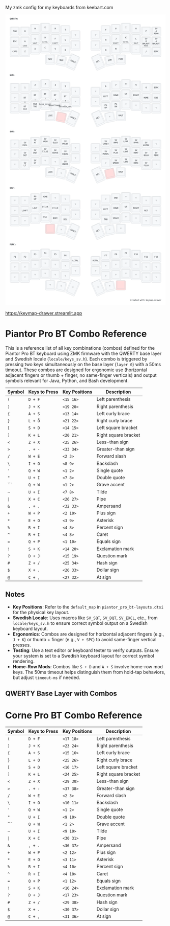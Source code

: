 My zmk config for my keyboards from keebart.com


![](my_keymap.png)


https://keymap-drawer.streamlit.app


# Piantor Pro BT Combo Reference

This is a reference list of all key combinations (combos) defined for the Piantor Pro BT keyboard using ZMK firmware with the QWERTY base layer and Swedish locale (`locale/keys_sv.h`). Each combo is triggered by pressing two keys simultaneously on the base layer (`layer 0`) with a 50ms timeout. These combos are designed for ergonomic use (horizontal adjacent fingers or thumb + finger, no same-finger verticals) and output symbols relevant for Java, Python, and Bash development.

| Symbol | Keys to Press | Key Positions | Description |
|--------|---------------|---------------|-------------|
| `(`    | `D + F`       | `<15 16>`     | Left parenthesis |
| `)`    | `J + K`       | `<19 20>`     | Right parenthesis |
| `{`    | `A + S`       | `<13 14>`     | Left curly brace |
| `}`    | `L + Ö`       | `<21 22>`     | Right curly brace |
| `[`    | `S + D`       | `<14 15>`     | Left square bracket |
| `]`    | `K + L`       | `<20 21>`     | Right square bracket |
| `<`    | `Z + X`       | `<25 26>`     | Less-than sign |
| `>`    | `. + -`       | `<33 34>`     | Greater-than sign |
| `/`    | `W + E`       | `<2 3>`       | Forward slash |
| `\`    | `I + O`       | `<8 9>`       | Backslash |
| `'`    | `Q + W`       | `<1 2>`       | Single quote |
| `"`    | `U + I`       | `<7 8>`       | Double quote |
| ```    | `Q + W`       | `<1 2>`       | Grave accent |
| `~`    | `U + I`       | `<7 8>`       | Tilde |
| `\|`   | `X + C`       | `<26 27>`     | Pipe |
| `&`    | `, + .`       | `<32 33>`     | Ampersand |
| `+`    | `W + P`       | `<2 10>`      | Plus sign |
| `*`    | `E + O`       | `<3 9>`       | Asterisk |
| `%`    | `R + I`       | `<4 8>`       | Percent sign |
| `^`    | `R + I`       | `<4 8>`       | Caret |
| `=`    | `Q + P`       | `<1 10>`      | Equals sign |
| `!`    | `S + K`       | `<14 20>`     | Exclamation mark |
| `?`    | `D + J`       | `<15 19>`     | Question mark |
| `#`    | `Z + /`       | `<25 34>`     | Hash sign |
| `$`    | `X + .`       | `<26 33>`     | Dollar sign |
| `@`    | `C + ,`       | `<27 32>`     | At sign |

## Notes
- **Key Positions**: Refer to the `default_map` in `piantor_pro_bt-layouts.dtsi` for the physical key layout.
- **Swedish Locale**: Uses macros like `SV_SQT`, `SV_DQT`, `SV_EXCL`, etc., from `locale/keys_sv.h` to ensure correct symbol output on a Swedish keyboard layout.
- **Ergonomics**: Combos are designed for horizontal adjacent fingers (e.g., `J + K`) or thumb + finger (e.g., `V + SPC`) to avoid same-finger vertical presses.
- **Testing**: Use a text editor or keyboard tester to verify outputs. Ensure your system is set to a Swedish keyboard layout for correct symbol rendering.
- **Home-Row Mods**: Combos like `S + D` and `A + S` involve home-row mod keys. The 50ms timeout helps distinguish them from hold-tap behaviors, but adjust `timeout-ms` if needed.

## QWERTY Base Layer with Combos

# Corne Pro BT Combo Reference

| Symbol | Keys to Press | Key Positions | Description |
|--------|---------------|---------------|-------------|
| `(`    | `D + F`       | `<17 18>`     | Left parenthesis |
| `)`    | `J + K`       | `<23 24>`     | Right parenthesis |
| `{`    | `A + S`       | `<15 16>`     | Left curly brace |
| `}`    | `L + Ö`       | `<25 26>`     | Right curly brace |
| `[`    | `S + D`       | `<16 17>`     | Left square bracket |
| `]`    | `K + L`       | `<24 25>`     | Right square bracket |
| `<`    | `Z + X`       | `<29 30>`     | Less-than sign |
| `>`    | `. + -`       | `<37 38>`     | Greater-than sign |
| `/`    | `W + E`       | `<2 3>`       | Forward slash |
| `\`    | `I + O`       | `<10 11>`     | Backslash |
| `'`    | `Q + W`       | `<1 2>`       | Single quote |
| `"`    | `U + I`       | `<9 10>`      | Double quote |
| ```    | `Q + W`       | `<1 2>`       | Grave accent |
| `~`    | `U + I`       | `<9 10>`      | Tilde |
| `\|`   | `X + C`       | `<30 31>`     | Pipe |
| `&`    | `, + .`       | `<36 37>`     | Ampersand |
| `+`    | `W + P`       | `<2 12>`      | Plus sign |
| `*`    | `E + O`       | `<3 11>`      | Asterisk |
| `%`    | `R + I`       | `<4 10>`      | Percent sign |
| `^`    | `R + I`       | `<4 10>`      | Caret |
| `=`    | `Q + P`       | `<1 12>`      | Equals sign |
| `!`    | `S + K`       | `<16 24>`     | Exclamation mark |
| `?`    | `D + J`       | `<17 23>`     | Question mark |
| `#`    | `Z + /`       | `<29 38>`     | Hash sign |
| `$`    | `X + .`       | `<30 37>`     | Dollar sign |
| `@`    | `C + ,`       | `<31 36>`     | At sign |